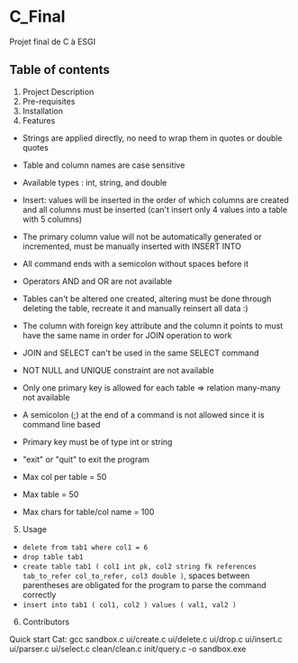# C_Final

Projet final de C à ESGI

## Table of contents

1. Project Description
2. Pre-requisites
3. Installation
4. Features

- Strings are applied directly, no need to wrap them in quotes or double quotes
- Table and column names are case sensitive
- Available types : int, string, and double
- Insert: values will be inserted in the order of which columns are created and all columns must be inserted (can't insert only 4 values into a table with 5 columns)
- The primary column value will not be automatically generated or incremented, must be manually inserted with INSERT INTO
- All command ends with a semicolon without spaces before it
- Operators AND and OR are not available
- Tables can't be altered one created, altering must be done through deleting the table, recreate it and manually reinsert all data :)
- The column with foreign key attribute and the column it points to must have the same name in order for JOIN operation to work
- JOIN and SELECT can't be used in the same SELECT command
- NOT NULL and UNIQUE constraint are not available
- Only one primary key is allowed for each table => relation many-many not available
- A semicolon (;) at the end of a command is not allowed since it is command line based
- Primary key must be of type int or string
- "exit" or "quit" to exit the program

- Max col per table = 50
- Max table = 50
- Max chars for table/col name = 100

5. Usage

- `delete from tab1 where col1 = 6`
- `drop table tab1`
- `create table tab1 ( col1 int pk, col2 string fk references tab_to_refer col_to_refer, col3 double )`, spaces between parentheses are obligated for the program to parse the command correctly
- `insert into tab1 ( col1, col2 ) values ( val1, val2 )`

6. Contributors

Quick start Cat: gcc sandbox.c ui/create.c ui/delete.c ui/drop.c ui/insert.c ui/parser.c ui/select.c clean/clean.c init/query.c -o sandbox.exe
